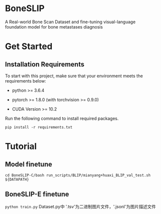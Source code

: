 # BoneSLIP
A Real-world Bone Scan Dataset and fine-tuning visual-language foundation model for bone metastases diagnosis
# Get Started
## Installation Requirements
To start with this project, make sure that your environment meets the requirements below:

- python >= 3.6.4

- pytorch >= 1.8.0 (with torchvision >= 0.9.0)

- CUDA Version >= 10.2

Run the following command to install required packages.

`pip install -r requirements.txt`
# Tutorial
## Model finetune
`cd BoneSLIP-C/bash run_scripts/BLIP/mianyang+huaxi_BLIP_val_test.sh ${DATAPATH}`
## BoneSLIP-E finetune
`python train.py` Dataset.py中 '.tsv'为二进制图片文件，'.jsonl'为图片描述文件
